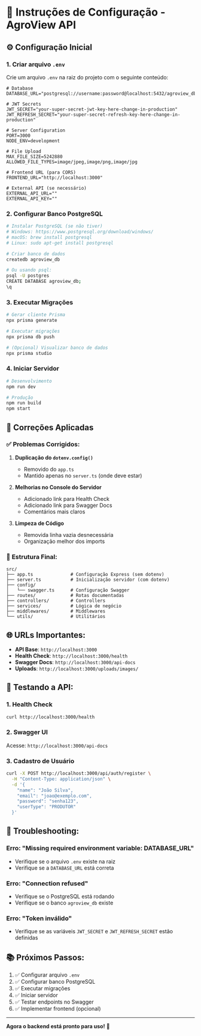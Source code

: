 # 🚀 Instruções de Configuração - AgroView API

## ⚙️ Configuração Inicial

### 1. Criar arquivo `.env`

Crie um arquivo `.env` na raiz do projeto com o seguinte conteúdo:

```env
# Database
DATABASE_URL="postgresql://username:password@localhost:5432/agroview_db"

# JWT Secrets
JWT_SECRET="your-super-secret-jwt-key-here-change-in-production"
JWT_REFRESH_SECRET="your-super-secret-refresh-key-here-change-in-production"

# Server Configuration
PORT=3000
NODE_ENV=development

# File Upload
MAX_FILE_SIZE=5242880
ALLOWED_FILE_TYPES=image/jpeg,image/png,image/jpg

# Frontend URL (para CORS)
FRONTEND_URL="http://localhost:3000"

# External API (se necessário)
EXTERNAL_API_URL=""
EXTERNAL_API_KEY=""
```

### 2. Configurar Banco PostgreSQL

```bash
# Instalar PostgreSQL (se não tiver)
# Windows: https://www.postgresql.org/download/windows/
# macOS: brew install postgresql
# Linux: sudo apt-get install postgresql

# Criar banco de dados
createdb agroview_db

# Ou usando psql:
psql -U postgres
CREATE DATABASE agroview_db;
\q
```

### 3. Executar Migrações

```bash
# Gerar cliente Prisma
npx prisma generate

# Executar migrações
npx prisma db push

# (Opcional) Visualizar banco de dados
npx prisma studio
```

### 4. Iniciar Servidor

```bash
# Desenvolvimento
npm run dev

# Produção
npm run build
npm start
```

## 🔧 Correções Aplicadas

### ✅ **Problemas Corrigidos:**

1. **Duplicação do `dotenv.config()`**
   - Removido do `app.ts`
   - Mantido apenas no `server.ts` (onde deve estar)

2. **Melhorias no Console do Servidor**
   - Adicionado link para Health Check
   - Adicionado link para Swagger Docs
   - Comentários mais claros

3. **Limpeza de Código**
   - Removida linha vazia desnecessária
   - Organização melhor dos imports

### 📁 **Estrutura Final:**

```
src/
├── app.ts              # Configuração Express (sem dotenv)
├── server.ts           # Inicialização servidor (com dotenv)
├── config/
│   └── swagger.ts      # Configuração Swagger
├── routes/             # Rotas documentadas
├── controllers/        # Controllers
├── services/           # Lógica de negócio
├── middlewares/        # Middlewares
└── utils/              # Utilitários
```

## 🌐 **URLs Importantes:**

- **API Base**: `http://localhost:3000`
- **Health Check**: `http://localhost:3000/health`
- **Swagger Docs**: `http://localhost:3000/api-docs`
- **Uploads**: `http://localhost:3000/uploads/images/`

## 🧪 **Testando a API:**

### 1. Health Check
```bash
curl http://localhost:3000/health
```

### 2. Swagger UI
Acesse: `http://localhost:3000/api-docs`

### 3. Cadastro de Usuário
```bash
curl -X POST http://localhost:3000/api/auth/register \
  -H "Content-Type: application/json" \
  -d '{
    "name": "João Silva",
    "email": "joao@exemplo.com",
    "password": "senha123",
    "userType": "PRODUTOR"
  }'
```

## 🚨 **Troubleshooting:**

### Erro: "Missing required environment variable: DATABASE_URL"
- Verifique se o arquivo `.env` existe na raiz
- Verifique se a `DATABASE_URL` está correta

### Erro: "Connection refused"
- Verifique se o PostgreSQL está rodando
- Verifique se o banco `agroview_db` existe

### Erro: "Token inválido"
- Verifique se as variáveis `JWT_SECRET` e `JWT_REFRESH_SECRET` estão definidas

## 📚 **Próximos Passos:**

1. ✅ Configurar arquivo `.env`
2. ✅ Configurar banco PostgreSQL
3. ✅ Executar migrações
4. ✅ Iniciar servidor
5. ✅ Testar endpoints no Swagger
6. ✅ Implementar frontend (opcional)

---

**Agora o backend está pronto para uso!** 🎉
